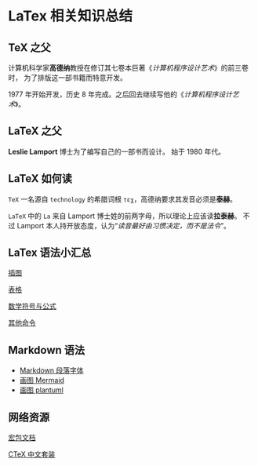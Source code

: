# LaTex 相关知识总结

## TeX 之父

计算机科学家**高德纳**教授在修订其七卷本巨著《*计算机程序设计艺术*》的前三卷时，
为了排版这一部书籍而特意开发。

1977 年开始开发，历史 8 年完成。之后回去继续写他的《*计算机程序设计艺术*》。

## LaTeX 之父

**Leslie Lamport** 博士为了编写自己的一部书而设计。
始于 1980 年代。

## LaTeX 如何读

`TeX` 一名源自 `technology` 的希腊词根 `τεχ`，高德纳要求其发音必须是**泰赫**。

`LaTeX` 中的 `La` 来自 Lamport 博士姓的前两字母，所以理论上应该读**拉泰赫**。
不过 Lamport 本人持开放态度，认为“*读音最好由习惯决定，而不是法令*”。

## LaTex 语法小汇总

[插图](doc/插图.md)

[表格](doc/绘表.md)

[数学符号与公式](doc/数学符号公式.md)

[其他命令](doc/latex命令.md)

## Markdown 语法

+ [Markdown 段落字体](doc/markdown字体段落.md)
+ [画图 Mermaid](doc/markdown_Mermaid绘图.md)
+ [画图 plantuml](doc/plantuml画图.md)

## 网络资源

[宏包文档](https://www.ctan.org/)

[CTeX 中文套装](http://www.ctex.org/CTeX)
